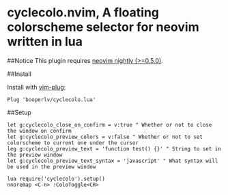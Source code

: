 # cyclecolo.nvim, A floating colorscheme selector for neovim written in lua



##Notice
This plugin requires [neovim nightly (>=0.5.0)](https://github.com/neovim/neovim/wiki/Installing-Neovim).

##Install

Install with [vim-plug](https://github.com/junegunn/vim-plug):
```vim
Plug 'booperlv/cyclecolo.lua'
```

##Setup

```vim
let g:cyclecolo_close_on_confirm = v:true " Whether or not to close the window on confirm
let g:cyclecolo_preview_colors = v:false " Whether or not to set colorscheme to current one under the cursor
leg g:cyclecolo_preview_text = 'function test() {}' " String to set in the preview window 
let g:cyclecolo_preview_text_syntax = 'javascript' " What syntax will be used in the preview window

lua require('cyclecolo').setup()
nnoremap <C-n> :ColoToggle<CR>
```

